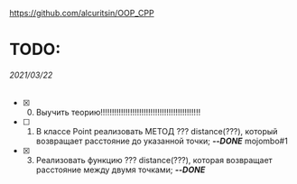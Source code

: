 ﻿https://github.com/alcuritsin/OOP_CPP
# TODO: #
###### 2021/03/22 ######
- [x] 0. Выучить теорию!!!!!!!!!!!!!!!!!!!!!!!!!!!!!!!!!!!!!!!!!!!!
- [ ] 1. В классе Point реализовать МЕТОД ??? distance(???), который возвращает расстояние до указанной точки; ***--DONE*** mojombo#1
- [x] 3. Реализовать функцию ??? distance(???), которая возвращает расстояние между двумя точками; ***--DONE***